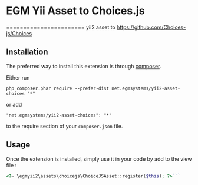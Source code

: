# EGM Yii Asset to Choices.js
=======================
yii2 asset to https://github.com/Choices-js/Choices

Installation
------------

The preferred way to install this extension is through [composer](http://getcomposer.org/download/).

Either run

```
php composer.phar require --prefer-dist net.egmsystems/yii2-asset-choices "*"
```

or add

```
"net.egmsystems/yii2-asset-choices": "*"
```

to the require section of your `composer.json` file.


Usage
-----

Once the extension is installed, simply use it in your code by add to the view file :

```php
<?= \egmyii2\assets\choicejs\ChoiceJSAsset::register($this); ?>```
